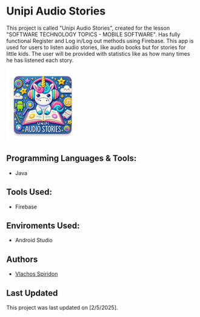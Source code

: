 # Unipi Audio Stories

This project is called "Unipi Audio Stories", created for the lesson "SOFTWARE TECHNOLOGY TOPICS - MOBILE SOFTWARE". Has fully functional Register and Log in/Log out methods using Firebase. This app is used for users to listen audio stories, like audio books but for stories for little kids. The user will be provided with statistics like as how many times he has listened each story. 


![alt text](https://github.com/spirosvl999/Unipi_Audio_Stories/blob/master/app/src/main/res/mipmap-xxxhdpi/ic_launcher.webp "App Logo.")

## Programming Languages & Tools:

- Java

## Tools Used:
 
- Firebase

## Enviroments Used:

- Android Studio

## Authors

- [Vlachos Spiridon](https://github.com/spirosvl999)

## Last Updated
This project was last updated on [2/5/2025].
